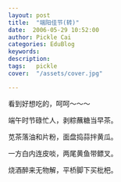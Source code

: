 ```yaml
---
layout: post  
title:  "端阳佳节(转)"
date:  2006-05-29 10:52:00
author: Pickle Cai  
categories: EduBlog  
keywords: 
description:   
tags:	pickle   
cover:  "/assets/cover.jpg"  

---
```


看到好想吃的，呵呵～～～

 

 

 

端午时节碌忙人，剥粽蘸糖当早茶。

苋茶落油和片粉，面盘捣蒜拌黄瓜。



一方白内连皮啖，两尾黄鱼带鳔叉。



烧酒醉来无物解，平桥脚下买枇杷。



		    

